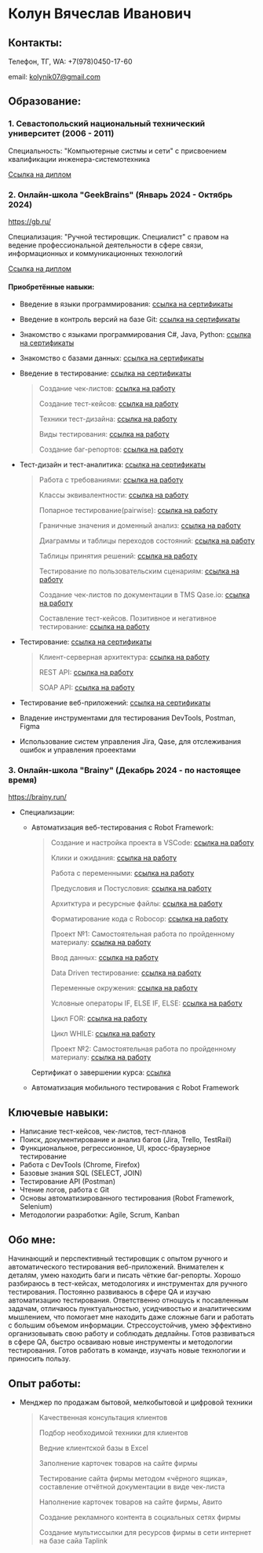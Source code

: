 # Колун Вячеслав Иванович
## Контакты:
Телефон, ТГ, WA: +7(978)0450-17-60

email: kolynik07@gmail.com

## Образование:
### 1. Севастопольский национальный технический университет (2006 - 2011) 
   
   Специальность: "Компьютерные систмы и сети" с присвоением квалификации инженера-системотехника
   
   [Ссылка на диплом](https://drive.google.com/drive/folders/16CJYFUHMl4fpQxXCqjZR0rEOs7n8eZFJ?usp=sharing)
### 2. Онлайн-школа "GeekBrains" (Январь 2024 - Октябрь 2024)

   <https://gb.ru/>

   Специализация: "Ручной тестировщик. Специалист" с правом на ведение профессиональной деятельности в сфере связи, информационных и коммуникационных технологий

   [Ссылка на диплом](https://drive.google.com/drive/folders/1BragvIjBEe71LA6cba8SzV17jmLeVMHZ?usp=sharing) 
   
#### Приобретённые навыки:   
* Введение в языки программирования: [ссылка на сертификаты](https://drive.google.com/drive/folders/1cuc7nD5zfcBI3HkHTy0WZ_bjMrGxrTeZ?usp=sharing)
* Введение в контроль версий на базе Git: [ссылка на сертификаты](https://drive.google.com/drive/folders/1RT0tt4aWBOqmTSlmO0jMBfO0IWPu1LuM?usp=sharing)
* Знакомство с языками программирования С#, Java, Python: [ссылка на сертификаты](https://drive.google.com/drive/folders/1pugG6Z2Z7WMONsy68YlBRh9pNPSGAwqK?usp=sharing)
* Знакомство с базами данных: [ссылка на сертификаты](https://drive.google.com/drive/folders/1-VDXh_jnjdarGzdEtnx0nRgXwYetddBz?usp=sharing) 
* Введение в тестирование: [ссылка на сертификаты](https://drive.google.com/drive/folders/1rR5qaiBUiMmYv6f1K6kimnXH10e4TAml?usp=sharing)
  
   > Создание чек-листов: [ссылка на работу](https://docs.google.com/spreadsheets/d/1jNm1qzXq3l6b0-Keosz7S25tCSAOfrpw/edit?usp=sharing&ouid=106035096334246694534&rtpof=true&sd=true)
  > 
  >  Создание тест-кейсов: [ссылка на работу](https://docs.google.com/spreadsheets/d/1O2e9NAg8Ed6uK8zKrAzBMtc2bvq8_XIM/edit?usp=sharing&ouid=106035096334246694534&rtpof=true&sd=true)
  > 
  > Техники тест-дизайна: [ссылка на работу](https://docs.google.com/spreadsheets/d/1TD_Y3xnp4wyEgooRgc081ul26pXLs4Zz/edit?usp=sharing&ouid=106035096334246694534&rtpof=true&sd=true)
  > 
  > Виды тестирования: [ссылка на работу](https://docs.google.com/spreadsheets/d/1lxfNvgJbtmcvnqvU0aWTgQjltAh8koW-/edit?usp=sharing&ouid=106035096334246694534&rtpof=true&sd=true)
  > 
  > Создание баг-репортов: [ссылка на работу](https://docs.google.com/spreadsheets/d/1hQBb-5Cex39UvENbIDrDQzGif6ZsuQ_Z/edit?usp=sharing&ouid=106035096334246694534&rtpof=true&sd=true)
* Тест-дизайн и тест-аналитика: [ссылка на сертификаты](https://drive.google.com/drive/folders/1Eid5Abt3-Cxcm-Xu67TcI-WLLCphOYw0?usp=sharing)

  > Работа с требованиями: [ссылка на работу](https://drive.google.com/drive/folders/14w4-2zc8a34AWOdBHewMS4V3bnt0Ys14?usp=sharing)
  >
  > Классы эквивалентности: [ссылка на работу](https://docs.google.com/spreadsheets/d/1FEL8A1yI8Ankx-3ZctVj7BAWsNuKpZmy/edit?usp=sharing&ouid=106035096334246694534&rtpof=true&sd=true)
  >
  > Попарное тестирование(pairwise): [ссылка на работу](https://docs.google.com/spreadsheets/d/1IaR_MzOY0w_q_vwuwZUv5rQlbgCyNEylmONN4GWzBOI/edit?usp=sharing)
  >
  > Граничные значения и доменный анализ: [ссылка на работу](https://docs.google.com/spreadsheets/d/1lRE-prYwbJPS22ubivMV73W5VvC5qxuTMNGohCTUh14/edit?usp=sharing)
  >
  >  Диаграммы и таблицы переходов состояний: [ссылка на работу](https://docs.google.com/spreadsheets/d/1lRE-prYwbJPS22ubivMV73W5VvC5qxuTMNGohCTUh14/edit?usp=sharing)
  >
  > Таблицы принятия решений: [ссылка на работу](https://docs.google.com/spreadsheets/d/1yoOEAko1p-rVAX-HhL-X6nctCYvvy4d3/edit?usp=sharing&ouid=106035096334246694534&rtpof=true&sd=true)
  >
  > Тестирование по пользовательским сценариям: [ссылка на работу](https://docs.google.com/spreadsheets/d/18Y8SceAolpNqr-gcm9Sm1WiDSNAbtt_-x3RlKbThrgQ/edit?usp=sharing)
  >
  > Создание чек-листов по документации в TMS Qase.io: [ссылка на работу](https://drive.google.com/drive/folders/1GXlQFEmzKHuxEh9todibPtF7gia_-ILe?usp=sharing)
  >
  > Составление тест-кейсов. Позитивное и негативное тестирование: [ссылка на работу](https://drive.google.com/drive/folders/13uje9sqmCnQJQYjYr8UuEq6w0taOK-2C?usp=sharing)   
* Тестирование: [ссылка на сертификаты](https://drive.google.com/drive/folders/1L2YLAVpGELaBiZO246Umm9PTywxsmw9z?usp=sharing)

  > Клиент-серверная архитектура: [ссылка на работу](https://docs.google.com/spreadsheets/d/1KoXfb00I6tP0IVaZ9A6c0UMAp3j1F1tY3K_WxpBHZL0/edit?usp=sharing)
  >
  > REST API: [ссылка на работу](https://drive.google.com/drive/folders/1JIBfBTb7BfjDrZ7mTY4kXBQMUXpZF7vF?usp=sharing)
  >
  >  SOAP API: [ссылка на работу](https://drive.google.com/drive/folders/1jTYUw6crdusWAdP0qvb6VxClf84oX11-?usp=sharing)
* Тестирование веб-приложений: [ссылка на сертификаты](https://drive.google.com/file/d/1cxSSvyOpoVBwsdtX0-YiN_AKutvzlJ0n/view?usp=sharing)

* Владение инструментами для тестирования DevTools, Postman, Figma
* Использование систем управления Jira, Qase, для отслеживания ошибок и управления проеектами

### 3. Онлайн-школа "Brainy" (Декабрь 2024 - по настоящее время)

<https://brainy.run/>
* Cпециализации:
  - Автоматизация веб-тестирования с Robot Framework:
    > Создание и настройка проекта в VSCode: [ссылка на работу](https://drive.google.com/drive/folders/1kxWos86_dbiD-sqdu9Ej0YqPUgd2APp4?usp=sharing)
    >
    > Клики и ожидания: [ссылка на работу](https://drive.google.com/drive/folders/13qKfv4zt668zH0_nmzfNuqqJOYJgf5Lo?usp=sharing)
    >
    > Работа с переменными: [ссылка на работу](https://drive.google.com/drive/folders/13qKfv4zt668zH0_nmzfNuqqJOYJgf5Lo?usp=sharing)
    >
    > Предусловия и Постусловия: [ссылка на работу](https://drive.google.com/drive/folders/1gdBA0IhPTRdi3c1I9CYRZKn9f-6mV2Q4?usp=sharing)
    >
    > Архитктура и ресурсные файлы: [ссылка на работу](https://drive.google.com/drive/folders/1B1lA5i5LlyBSqJdt-_TvqpjvQA3Mwpeu?usp=sharing)
    >
    > Форматирование кода с Robocop: [ссылка на работу](https://drive.google.com/drive/folders/184k5ukFq6KrI_yVQRVZJhYph4Jd_J8xB?usp=sharing)
    >
    > Проект №1: Самостоятельная работа по пройденному материалу: [ссылка на работу](https://drive.google.com/drive/folders/1B5i6-MwHUgz6Y3Jx0IMuj7g3OONPZg-h?usp=sharing)
    >
    > Ввод данных: [ссылка на работу](https://drive.google.com/drive/folders/1kIx5qPUxTJi4KVu5_B0_eTtrsaoGpe6Z?usp=sharing)
    >
    > Data Driven тестирование: [ссылка на работу](https://drive.google.com/drive/folders/1m9oatuhnANAhKrmolmnzkcOjMLKdUSWN?usp=sharing)
    >
    > Переменные окружения: [ссылка на работу](https://drive.google.com/drive/folders/1QYigaW2Vb9Yy06TBjTRYa_xn3FdBsXMG?usp=sharing)
    >
    > Условные операторы IF, ELSE IF, ELSE: [ссылка на работу](https://drive.google.com/drive/folders/1YIsAzOD6GQ_vQIfOCvUAIr1T9QAg-3S4?usp=sharing)
    > 
    > Цикл FOR: [ссылка на работу](https://drive.google.com/drive/folders/1eqXv6SZ5MitBpsiS9grbkNimBn4y4gMU?usp=sharing)
    >
    > Цикл WHILE: [ссылка на работу](https://drive.google.com/drive/folders/1HcHxFrCCliobPPFs2X7P5AZPlVhlgMbE?usp=sharing)
    >
    > Проект №2: Самостоятельная работа по пройденному материалу: [ссылка на работу](https://drive.google.com/drive/folders/1AjWaQjnbUEoMpDa8OmmdP-Ji6mOFKcEt?usp=sharing)
    >
    Сертификат о завершении курса: [ссылка](https://drive.google.com/drive/folders/17RAk5DNxCFP5zs3sfZUPjHmnDQ7CSmNx?usp=sharing)
  
  - Автоматизация мобильного тестирования с Robot Framework

## Ключевые навыки:
* Написание тест-кейсов, чек-листов, тест-планов
* Поиск, документирование и анализ багов (Jira, Trello, TestRail)
* Функциональное, регрессионное, UI, кросс-браузерное тестирование
* Работа с DevTools (Chrome, Firefox)
* Базовые знания SQL (SELECT, JOIN)
* Тестирование API (Postman)
* Чтение логов, работа с Git
* Основы автоматизированного тестирования (Robot Framework, Selenium)
* Методологии разработки: Agile, Scrum, Kanban

 ## Обо мне:
Начинающий и перспективный тестировщик с опытом ручного и автоматического тестирования веб-приложений. Внимателен к деталям, умею находить баги и писать чёткие баг-репорты. Хорошо разбираюсь в тест-кейсах, методологиях и инструментах для ручного тестирования. Постоянно развиваюсь в сфере QA и изучаю автоматизацию тестирования. Ответственно отношусь к посавленным задачам, отличаюсь пунктуальностью, усидчивостью и аналитическим мышлением, что помогает мне находить даже сложные баги и работать с большим объемом информации. Стрессоустойчив, умею эффективно организовывать свою работу и соблюдать дедлайны. Готов развиваться в сфере QA, быстро осваиваю новые инструменты и методологии тестирования. Готов работать в команде, изучать новые технологии и приносить пользу.

 ## Опыт работы:
 * Менджер по продажам бытовой, мелкобытовой и цифровой техники
   > Качественная консультация клиентов
   > 
   > Подбор необходимой техники для клиентов
   > 
   > Ведние клиентской базы в Excel
   >
   > Заполнение карточек товаров на сайте фирмы
   >
   > Тестирование сайта фирмы методом «чёрного ящика», составление отчётной документации в виде чек-листа
   >
   > Наполнение карточек товаров на сайте фирмы, Авито
   > 
   > Создание рекламного контента в социальных сетях фирмы
   >
   > Создание мультиссылки для ресурсов фирмы в сети интернет на базе сайа Taplink


 





